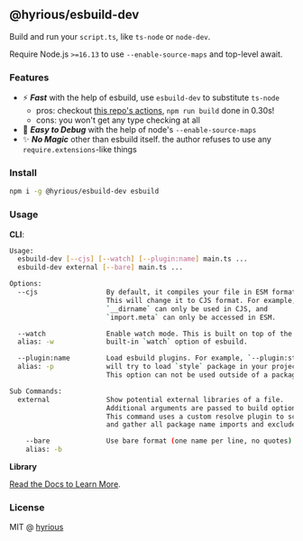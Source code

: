 ## @hyrious/esbuild-dev

Build and run your `script.ts`, like `ts-node` or `node-dev`.

Require Node.js `>=16.13` to use `--enable-source-maps` and top-level await.

### Features

- ⚡ **_Fast_** with the help of esbuild, use `esbuild-dev` to substitute `ts-node`
  - pros: checkout [this repo's actions](https://github.com/hyrious/esbuild-dev/actions),
    `npm run build` done in 0.30s!
  - cons: you won't get any type checking at all
- 🐛 **_Easy to Debug_** with the help of node's `--enable-source-maps`
- ✨ **_No Magic_** other than esbuild itself. the author refuses to use any `require.extensions`-like things

### Install

```bash
npm i -g @hyrious/esbuild-dev esbuild
```

### Usage

**CLI**:

```bash
Usage:
  esbuild-dev [--cjs] [--watch] [--plugin:name] main.ts ...
  esbuild-dev external [--bare] main.ts ...

Options:
  --cjs                 By default, it compiles your file in ESM format.
                        This will change it to CJS format. For example,
                        `__dirname` can only be used in CJS, and
                        `import.meta` can only be accessed in ESM.

  --watch               Enable watch mode. This is built on top of the
  alias: -w             built-in `watch` option of esbuild.

  --plugin:name         Load esbuild plugins. For example, `--plugin:style`
  alias: -p             will try to load `style` package in your project.
                        This option can not be used outside of a package.

Sub Commands:
  external              Show potential external libraries of a file.
                        Additional arguments are passed to build options.
                        This command uses a custom resolve plugin to scan
                        and gather all package name imports and exclude them.

    --bare              Use bare format (one name per line, no quotes).
    alias: -b
```

**Library**

[Read the Docs to Learn More](https://hyrious.me/esbuild-dev).

### License

MIT @ [hyrious](https://github.com/hyrious)
